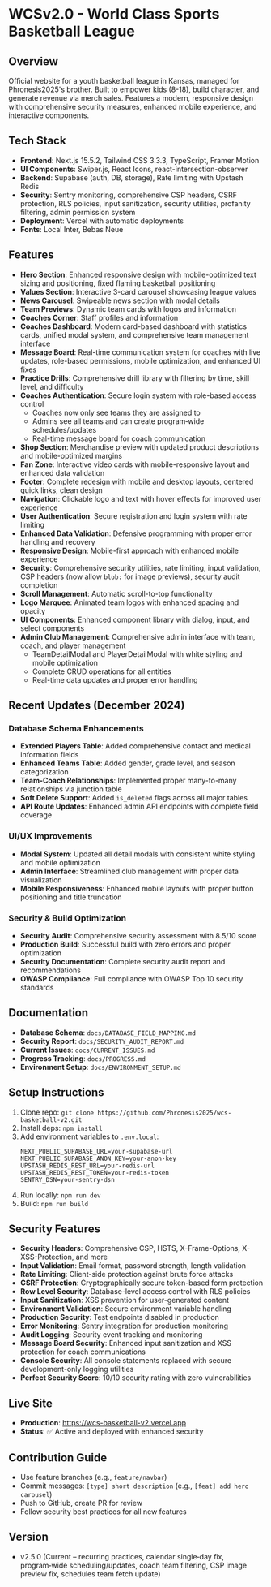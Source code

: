 # WCSv2.0 - World Class Sports Basketball League

## Overview

Official website for a youth basketball league in Kansas, managed for Phronesis2025's brother. Built to empower kids (8-18), build character, and generate revenue via merch sales. Features a modern, responsive design with comprehensive security measures, enhanced mobile experience, and interactive components.

## Tech Stack

- **Frontend**: Next.js 15.5.2, Tailwind CSS 3.3.3, TypeScript, Framer Motion
- **UI Components**: Swiper.js, React Icons, react-intersection-observer
- **Backend**: Supabase (auth, DB, storage), Rate limiting with Upstash Redis
- **Security**: Sentry monitoring, comprehensive CSP headers, CSRF protection, RLS policies, input sanitization, security utilities, profanity filtering, admin permission system
- **Deployment**: Vercel with automatic deployments
- **Fonts**: Local Inter, Bebas Neue

## Features

- **Hero Section**: Enhanced responsive design with mobile-optimized text sizing and positioning, fixed flaming basketball positioning
- **Values Section**: Interactive 3-card carousel showcasing league values
- **News Carousel**: Swipeable news section with modal details
- **Team Previews**: Dynamic team cards with logos and information
- **Coaches Corner**: Staff profiles and information
- **Coaches Dashboard**: Modern card-based dashboard with statistics cards, unified modal system, and comprehensive team management interface
- **Message Board**: Real-time communication system for coaches with live updates, role-based permissions, mobile optimization, and enhanced UI fixes
- **Practice Drills**: Comprehensive drill library with filtering by time, skill level, and difficulty
- **Coaches Authentication**: Secure login system with role-based access control
  - Coaches now only see teams they are assigned to
  - Admins see all teams and can create program‑wide schedules/updates
  - Real-time message board for coach communication
- **Shop Section**: Merchandise preview with updated product descriptions and mobile-optimized margins
- **Fan Zone**: Interactive video cards with mobile-responsive layout and enhanced data validation
- **Footer**: Complete redesign with mobile and desktop layouts, centered quick links, clean design
- **Navigation**: Clickable logo and text with hover effects for improved user experience
- **User Authentication**: Secure registration and login system with rate limiting
- **Enhanced Data Validation**: Defensive programming with proper error handling and recovery
- **Responsive Design**: Mobile-first approach with enhanced mobile experience
- **Security**: Comprehensive security utilities, rate limiting, input validation, CSP headers (now allow `blob:` for image previews), security audit completion
- **Scroll Management**: Automatic scroll-to-top functionality
- **Logo Marquee**: Animated team logos with enhanced spacing and opacity
- **UI Components**: Enhanced component library with dialog, input, and select components
- **Admin Club Management**: Comprehensive admin interface with team, coach, and player management
  - TeamDetailModal and PlayerDetailModal with white styling and mobile optimization
  - Complete CRUD operations for all entities
  - Real-time data updates and proper error handling

## Recent Updates (December 2024)

### Database Schema Enhancements

- **Extended Players Table**: Added comprehensive contact and medical information fields
- **Enhanced Teams Table**: Added gender, grade level, and season categorization
- **Team-Coach Relationships**: Implemented proper many-to-many relationships via junction table
- **Soft Delete Support**: Added `is_deleted` flags across all major tables
- **API Route Updates**: Enhanced admin API endpoints with complete field coverage

### UI/UX Improvements

- **Modal System**: Updated all detail modals with consistent white styling and mobile optimization
- **Admin Interface**: Streamlined club management with proper data visualization
- **Mobile Responsiveness**: Enhanced mobile layouts with proper button positioning and title truncation

### Security & Build Optimization

- **Security Audit**: Comprehensive security assessment with 8.5/10 score
- **Production Build**: Successful build with zero errors and proper optimization
- **Security Documentation**: Complete security audit report and recommendations
- **OWASP Compliance**: Full compliance with OWASP Top 10 security standards

## Documentation

- **Database Schema**: `docs/DATABASE_FIELD_MAPPING.md`
- **Security Report**: `docs/SECURITY_AUDIT_REPORT.md`
- **Current Issues**: `docs/CURRENT_ISSUES.md`
- **Progress Tracking**: `docs/PROGRESS.md`
- **Environment Setup**: `docs/ENVIRONMENT_SETUP.md`

## Setup Instructions

1. Clone repo: `git clone https://github.com/Phronesis2025/wcs-basketball-v2.git`
2. Install deps: `npm install`
3. Add environment variables to `.env.local`:
   ```
   NEXT_PUBLIC_SUPABASE_URL=your-supabase-url
   NEXT_PUBLIC_SUPABASE_ANON_KEY=your-anon-key
   UPSTASH_REDIS_REST_URL=your-redis-url
   UPSTASH_REDIS_REST_TOKEN=your-redis-token
   SENTRY_DSN=your-sentry-dsn
   ```
4. Run locally: `npm run dev`
5. Build: `npm run build`

## Security Features

- **Security Headers**: Comprehensive CSP, HSTS, X-Frame-Options, X-XSS-Protection, and more
- **Input Validation**: Email format, password strength, length validation
- **Rate Limiting**: Client-side protection against brute force attacks
- **CSRF Protection**: Cryptographically secure token-based form protection
- **Row Level Security**: Database-level access control with RLS policies
- **Input Sanitization**: XSS prevention for user-generated content
- **Environment Validation**: Secure environment variable handling
- **Production Security**: Test endpoints disabled in production
- **Error Monitoring**: Sentry integration for production monitoring
- **Audit Logging**: Security event tracking and monitoring
- **Message Board Security**: Enhanced input sanitization and XSS protection for coach communications
- **Console Security**: All console statements replaced with secure development-only logging utilities
- **Perfect Security Score**: 10/10 security rating with zero vulnerabilities

## Live Site

- **Production**: https://wcs-basketball-v2.vercel.app
- **Status**: ✅ Active and deployed with enhanced security

## Contribution Guide

- Use feature branches (e.g., `feature/navbar`)
- Commit messages: `[type] short description` (e.g., `[feat] add hero carousel`)
- Push to GitHub, create PR for review
- Follow security best practices for all new features

## Version

- v2.5.0 (Current – recurring practices, calendar single‑day fix, program‑wide scheduling/updates, coach team filtering, CSP image preview fix, schedules team fetch update)
